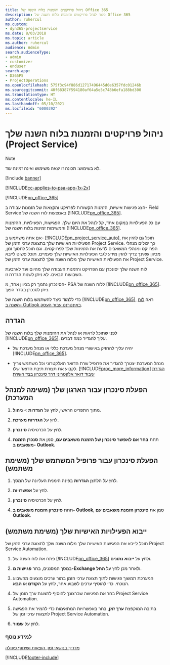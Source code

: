 ```yaml
---
title: ניהול פרויקטים והזמנות בלוח השנה של Office 365
description: כיצד לנהל פרויקטים והזמנות בלוח השנה של Office 365
author: ruhercul
ms.custom:
- dyn365-projectservice
ms.date: 8/03/2018
ms.topic: article
ms.author: ruhercul
audience: Admin
search.audienceType:
- admin
- customizer
- enduser
search.app:
- D365PS
- ProjectOperations
ms.openlocfilehash: 575f3c94f886d12717496445d0e6357fdc01246b
ms.sourcegitcommit: 40f68387f594180af64a5e5c748b6efa188bd300
ms.translationtype: HT
ms.contentlocale: he-IL
ms.lasthandoff: 05/10/2021
ms.locfileid: "6000392"
---
```

# <a name="manage-projects-and-bookings-in-your-calendar-project-service"></a>ניהול פרויקטים והזמנות בלוח השנה שלך (Project Service)

> [!Note]
> לא בשימוש: תכונה זו יצאה משימוש ואינה זמינה עוד.

[!include [banner](../includes/psa-now-project-operations.md)]

[!INCLUDE[cc-applies-to-psa-app-1x-2x](../includes/cc-applies-to-psa-app-1x-2x.md)]

[!INCLUDE[pn_office_365](../includes/pn-office-365.md)] 

הצג פגישות אישיות, הזמנות הקשורות לפרויקט והקצאות של הזמנות עבודה ב- Field Service באמצעות לוח השנה של [!INCLUDE[pn_office_365](../includes/pn-office-365.md)].  
  
 עם כל הפעילויות במקום אחד, קל לנהל את היום שלך. הפגישות, הפעילויות, ההזמנות והמשימות זמינות בלוח השנה של [!INCLUDE[pn_office_365](../includes/pn-office-365.md)].  
  
 אם אתה משתמש ב- [!INCLUDE[pn_project_service_auto](../includes/pn-project-service-auto.md)], תוכל גם להזין את הפעילויות האישיות שלך בתצוגת ערכי הזמן של Project Service. כך יכולים מנהלי הפרויקט ומנהלי המשאבים לדעת את הזמינות שלך לפרויקטים. וגם תוכל לחסוך זמן, מכיוון שאינך צריך להזין מידע לגבי הפעילויות האישיות שלך פעמיים. תוכל פשוט לייבא את הפעילויות האישיות שלך מלוח השנה שלך לתצוגת ערכי הזמן של Project Service.  
  
 לוח השנה שלך יסונכרן עם הפרויקט והזמנות העבודה שלך מהיום ועד לארבעת השבועות הבאים. לא ניתן לשנות הגדרה זו.  
  
 הסינכרון נתמך רק בכיוון אחד, מ- PSA ללוח השנה של [!INCLUDE[pn_office_365](../includes/pn-office-365.md)]. ניתן לסנכרן בסדר הפוך. 
  
 כדי ללמוד כיצד להשתמש בלוח השנה של [!INCLUDE[pn_office_365](../includes/pn-office-365.md)], ראה [לוח השנה ב- Outlook באינטרנט עבור העסק](https://support.office.com/article/Calendar-in-Outlook-on-the-web-for-business-5219c457-d1fe-4c2f-9032-1a816b88e936).  
  
## <a name="setup"></a>הגדרה  
 לפני שתוכל לראות או לנהל את ההזמנות שלך בלוח השנה של [!INCLUDE[pn_office_365](../includes/pn-office-365.md)], עליך להגדיר כמה דברים.  
  
- יהיה עליך להחזיק באישורי מנהל מערכת כללי או מנהל מערכת של [!INCLUDE[pn_office_365](../includes/pn-office-365.md)].  
  
- מנהל המערכת יצטרך להגדיר את פרופיל שרת הדואר האלקטרוני וכל משתמש צריך לקבוע את תצורת תיבת הדואר שלו. [!INCLUDE[proc_more_information](../includes/proc-more-information.md)] [הגדרת עיבוד דואר אלקטרוני דרך סינכרון בצד השרת](/dynamics365/customerengagement/on-premises/admin/set-up-server-side-synchronization-of-email-appointments-contacts-and-tasks)  
  
## <a name="turn-on-synchronization-for-your-organization-admin-task"></a>הפעלת סינכרון עבור הארגון שלך (משימה למנהל המערכת)  
  
1.  מתוך התפריט הראשי, לחץ על **הגדרות** > **ניהול**.  
  
2.  לחץ על **הגדרות מערכת**.  
  
3.  לחץ על הכרטיסיה **סינכרון**.  
  
4.  תחת **בחר אם לאפשר סינכרון של הזמנת משאבים עם**, סמן את **סנכרן הזמנת משאבים ב- Outlook**.  
  
## <a name="turn-on-synchronization-for-your-user-profile-user-task"></a>הפעלת סינכרון עבור פרופיל המשתמש שלך (משימת משתמש)  
  
1.  לחץ על הלחצן **הגדרות** בפינה הימנית העליונה של המסך.  
  
2.  לחץ על **אפשרויות**.  
  
3.  לחץ על הכרטיסיה **סינכרון**.  
  
4.  תחת **סינכרון הזמנת משאבים ב- Outlook**, סמן את **סינכרון הזמנת משאבים עם Outlook**.  
  
## <a name="import-your-personal-appointments-user-task"></a>ייבוא הפעילויות האישיות שלך (משימת משתמש)  
 תוכל לייבא את הפגישות האישיות שלך מלוח השנה שלך לתצוגת ערכי הזמן של Project Service Automation.  
  
1. פתח את לוח השנה של [!INCLUDE[pn_office_365](../includes/pn-office-365.md)] ולחץ על **ייבוא נתונים**.  
  
2. במסך המסננים, בחר **פגישות מ-Exchange‎** ולאחר מכן לחץ על **החל**.  
  
3. המערכת תמשוך פגישות לתוך תצוגת ערכי הזמן בתור ערכים מוצעים מהשבוע הנוכחי. כדי להוסיף ערכים לשבוע אחר, לחץ על **הקודם** או **הבא**.  
  
4. בחר את הפגישה שברצונך להוסיף לתצוגת ערך הזמן של Project Service Automation.  
  
5. בתיבה המוקפצת **ערך זמן**, בחר באפשרויות המתאימות כדי להמיר את הפגישה לתצוגת ערכי זמן של Project Service Automation.  
  
6. לחץ על **שמור**.  
  
### <a name="see-also"></a>למידע נוסף  
 [‏‫מדריך בנושאי זמן, הוצאות ושיתוף פעולה](../psa/time-expense-collaboration-guide.md)


[!INCLUDE[footer-include](../includes/footer-banner.md)]